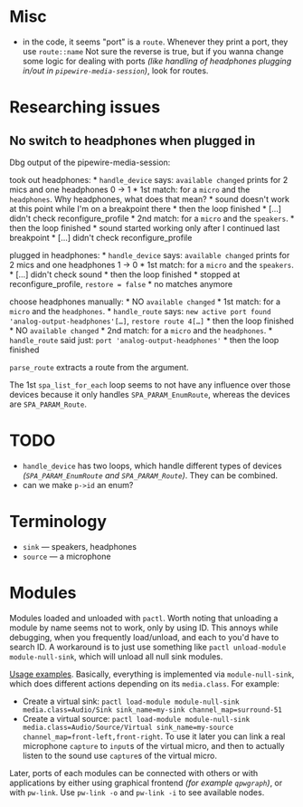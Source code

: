 # Misc

* in the code, it seems "port" is a `route`. Whenever they print a port, they use `route::name` Not sure the reverse is true, but if you wanna change some logic for dealing with ports *(like handling of headphones plugging in/out in `pipewire-media-session`)*, look for routes.

# Researching issues

## No switch to headphones when plugged in

Dbg output of the pipewire-media-session:

took out headphones:
    * `handle_device` says: `available changed` prints for 2 mics and one headphones 0 -> 1
    * 1st match: for a `micro` and the `headphones`. Why headphones, what does that mean?
        * sound doesn't work at this point while I'm on a breakpoint there
        * then the loop finished
        * […] didn't check reconfigure_profile
    * 2nd match: for a `micro` and the `speakers`.
        * then the loop finished
        * sound started working only after I continued last breakpoint
        * […] didn't check reconfigure_profile

plugged in headphones:
    * `handle_device` says: `available changed` prints for 2 mics and one headphones 1 -> 0
    * 1st match: for a `micro` and the `speakers`.
        * […] didn't check sound
        * then the loop finished
        * stopped at reconfigure_profile, `restore = false`
    * no matches anymore

choose headphones manually:
    * NO `available changed`
    * 1st match: for a `micro` and the `headphones`.
        * `handle_route` says: `new active port found 'analog-output-headphones'[…]`, `restore route 4[…]`
        * then the loop finished
    * NO `available changed`
    * 2nd match: for a `micro` and the `headphones`.
        * `handle_route` said just: `port 'analog-output-headphones'`
        * then the loop finished

`parse_route` extracts a route from the argument.

The 1st `spa_list_for_each` loop seems to not have any influence over those devices because it only handles `SPA_PARAM_EnumRoute`, whereas the devices are `SPA_PARAM_Route`.

# TODO

* `handle_device` has two loops, which handle different types of devices *(`SPA_PARAM_EnumRoute` and `SPA_PARAM_Route`)*. They can be combined.
* can we make `p->id` an enum?

# Terminology

* `sink` — speakers, headphones
* `source` — a microphone

# Modules

Modules loaded and unloaded with `pactl`. Worth noting that unloading a module by name seems not to work, only by using ID. This annoys while debugging, when you frequently load/unload, and each to you'd have to search ID. A workaround is to just use something like `pactl unload-module module-null-sink`, which will unload all null sink modules.

[Usage examples](https://gitlab.freedesktop.org/pipewire/pipewire/-/wikis/Virtual-Devices#create-a-source). Basically, everything is implemented via `module-null-sink`, which does different actions depending on its `media.class`. For example:

* Create a virtual sink: `pactl load-module module-null-sink media.class=Audio/Sink sink_name=my-sink channel_map=surround-51`
* Create a virtual source: `pactl load-module module-null-sink media.class=Audio/Source/Virtual sink_name=my-source channel_map=front-left,front-right`. To use it later you can link a real microphone `capture` to `input`s of the virtual micro, and then to actually listen to the sound use `capture`s of the virtual micro.

Later, ports of each modules can be connected with others or with applications by either using graphical frontend *(for example `qpwgraph`)*, or with `pw-link`. Use `pw-link -o` and `pw-link -i` to see available nodes.
